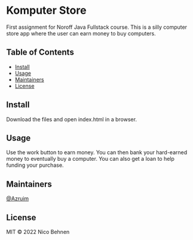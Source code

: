 # Komputer Store


First assignment for Noroff Java Fullstack course. This is a silly computer store app where the user can earn money to buy computers. 

## Table of Contents

- [Install](#install)
- [Usage](#usage)
- [Maintainers](#maintainers)
- [License](#license)

## Install

Download the files and open index.html in a browser. 

## Usage

Use the work button to earn money. You can then bank your hard-earned money to eventually buy a computer. You can also get a loan to help funding your purchase.

## Maintainers

[@Azruim](https://github.com/Azruim)

## License

MIT © 2022 Nico Behnen
